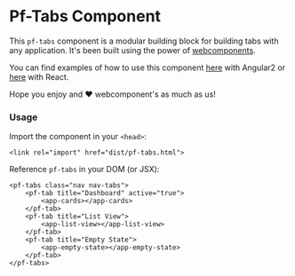 # Pf-Tabs Component

This `pf-tabs` component is a modular building block for building tabs with any application. It's been built using the power of [webcomponents](http://webcomponents.org).

You can find examples of how to use this component [here](https://github.com/priley86/patternfly-angular2-component-demo) with Angular2 or [here](https://github.com/priley86/patternfly-react-component-demo) with React.

Hope you enjoy and :heart: webcomponent's as much as us!

### Usage

Import the component in your `<head>`:
```
<link rel="import" href="dist/pf-tabs.html">
```

Reference `pf-tabs` in your DOM (or JSX):

```
<pf-tabs class="nav nav-tabs">
    <pf-tab title="Dashboard" active="true">
        <app-cards></app-cards>
    </pf-tab>
    <pf-tab title="List View">
        <app-list-view></app-list-view>
    </pf-tab>
    <pf-tab title="Empty State">
        <app-empty-state></app-empty-state>
    </pf-tab>
</pf-tabs>
```